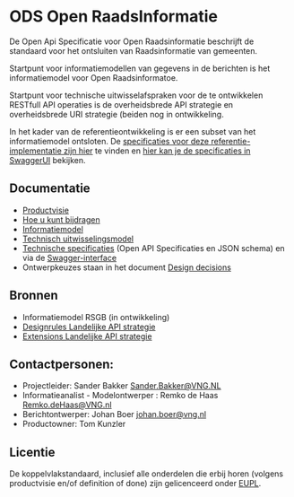 # ODS Open RaadsInformatie

De Open Api Specificatie voor Open Raadsinformatie beschrijft de standaard voor het ontsluiten van Raadsinformatie van gemeenten.

Startpunt voor informatiemodellen van gegevens in de berichten is het informatiemodel voor Open Raadsinformatoe.

Startpunt voor technische uitwisselafspraken voor de te ontwikkelen RESTfull API operaties is de overheidsbrede API strategie en overheidsbrede URI strategie (beiden nog in ontwikkeling.

In het kader van de referentieontwikkeling is er een subset van het informatiemodel ontsloten. De [specificaties voor deze referentie-implementatie zijn hier](https://github.com/VNG-Realisatie/Open-Raadsinformatie/tree/master/api-specificatie/) te vinden en [hier kan je de specificaties in SwaggerUI](https://petstore.swagger.io/?url=https://raw.githubusercontent.com/VNG-Realisatie/Open-Raadsinformatie/master/api-specificatie/openapi.yaml) bekijken.

## Documentatie
* [Productvisie](./docs/Productvisie.md)
* [Hoe u kunt bijdragen](https://github.com/VNG-Realisatie/API-Kennisbank/blob/master/CONTRIBUTING.md)
* [Informatiemodel](./docs/Informatiemodel.md)
* [Technisch uitwisselingsmodel](./docs/Uitwisselingsmodel.md)
* [Technische specificaties](./api-specificatie) (Open API Specificaties en JSON schema) en via de [Swagger-interface](https://vng-realisatie.github.io/ODS-Open-Raadsinformatie/swagger-ui)
* Ontwerpkeuzes staan in het document [Design decisions](./docs/Designdecisions.md)

## Bronnen
* Informatiemodel RSGB (in ontwikkeling)
* [Designrules Landelijke API strategie](https://geonovum.github.io/KP-APIs/API-strategie-algemeen/)
* [Extensions Landelijke API strategie](https://geonovum.github.io/KP-APIs/API-strategie-extensies/)

## Contactpersonen:
* Projectleider: Sander Bakker Sander.Bakker@VNG.NL
* Informatieanalist - Modelontwerper : Remko de Haas Remko.deHaas@VNG.nl
* Berichtontwerper: Johan Boer johan.boer@vng.nl
* Productowner: Tom Kunzler

## Licentie
De koppelvlakstandaard, inclusief alle onderdelen die erbij horen (volgens productvisie en/of definition of done) zijn gelicenceerd onder [EUPL](https://eupl.eu/1.2/nl/).
